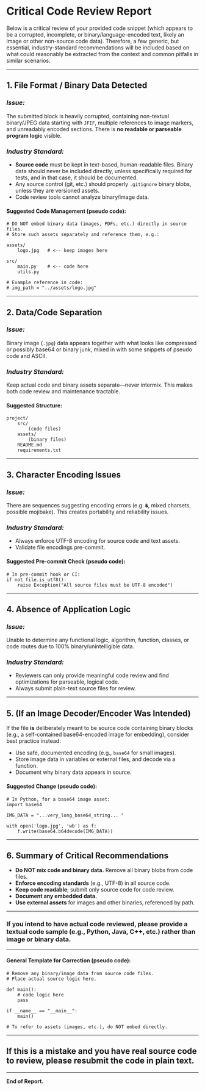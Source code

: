 # Critical Code Review Report

Below is a critical review of your provided code snippet (which appears to be a corrupted, incomplete, or binary/language-encoded text, likely an image or other non-source code data). Therefore, a few generic, but essential, industry-standard recommendations will be included based on what could reasonably be extracted from the context and common pitfalls in similar scenarios.

---

## 1. **File Format / Binary Data Detected**

### _Issue:_
The submitted block is heavily corrupted, containing non-textual binary/JPEG data starting with `JFIF`, multiple references to image markers, and unreadably encoded sections. There is **no readable or parseable program logic** visible. 

### _Industry Standard:_
- **Source code** must be kept in text-based, human-readable files. Binary data should never be included directly, unless specifically required for tests, and in that case, it should be documented.
- Any source control (git, etc.) should properly `.gitignore` binary blobs, unless they are versioned assets.
- Code review tools cannot analyze binary/image data.

#### **Suggested Code Management (pseudo code):**
```pseudo
# DO NOT embed binary data (images, PDFs, etc.) directly in source files.
# Store such assets separately and reference them, e.g.:

assets/
    logo.jpg   # <-- keep images here

src/
    main.py    # <-- code here
    utils.py

# Example reference in code:
# img_path = "../assets/logo.jpg"
```

---

## 2. **Data/Code Separation**

### _Issue:_
Binary image (`.jpg`) data appears together with what looks like compressed or possibly base64 or binary junk, mixed in with some snippets of pseudo code and ASCII.

### _Industry Standard:_
Keep actual code and binary assets separate—never intermix. This makes both code review and maintenance tractable.

#### **Suggested Structure:**
```pseudo
project/
    src/
        (code files)
    assets/
        (binary files)
    README.md
    requirements.txt
```

---

## 3. **Character Encoding Issues**

### _Issue:_
There are sequences suggesting encoding errors (e.g. `�`, mixed charsets, possible mojibake). This creates portability and reliability issues.

### _Industry Standard:_
- Always enforce UTF-8 encoding for source code and text assets.
- Validate file encodings pre-commit.

#### **Suggested Pre-commit Check (pseudo code):**
```pseudo
# In pre-commit hook or CI:
if not file.is_utf8():
    raise Exception("All source files must be UTF-8 encoded")
```

---

## 4. **Absence of Application Logic**

### _Issue:_
Unable to determine any functional logic, algorithm, function, classes, or code routes due to 100% binary/unintelligible data.

### _Industry Standard:_
- Reviewers can only provide meaningful code review and find optimizations for parseable, logical code.
- Always submit plain-text source files for review.

---

## 5. **(If an Image Decoder/Encoder Was Intended)**

If the file **is** deliberately meant to be source code containing binary blocks (e.g., a self-contained base64-encoded image for embedding), consider best practice instead:

- Use safe, documented encoding (e.g., `base64` for small images).
- Store image data in variables or external files, and decode via a function.
- Document why binary data appears in source.

#### **Suggested Change (pseudo code):**
```pseudo
# In Python, for a base64 image asset:
import base64

IMG_DATA = "...very_long_base64_string... "

with open('logo.jpg', 'wb') as f:
    f.write(base64.b64decode(IMG_DATA))
```

---

## 6. **Summary of Critical Recommendations**

- **Do NOT mix code and binary data.** Remove all binary blobs from code files.
- **Enforce encoding standards** (e.g., UTF-8) in all source code.
- **Keep code readable**; submit only source code for code review.
- **Document any embedded data.**
- **Use external assets** for images and other binaries, referenced by path.

---

### If you intend to have **actual code** reviewed, please provide a **textual code sample** (e.g., Python, Java, C++, etc.) rather than image or binary data.

---

#### **General Template for Correction (pseudo code):**
```pseudo
# Remove any binary/image data from source code files.
# Place actual source logic here.

def main():
    # code logic here
    pass

if __name__ == "__main__":
    main()

# To refer to assets (images, etc.), do NOT embed directly.
```

---

## If this is a mistake and you have real source code to review, please resubmit the code in plain text.

---

**End of Report.**